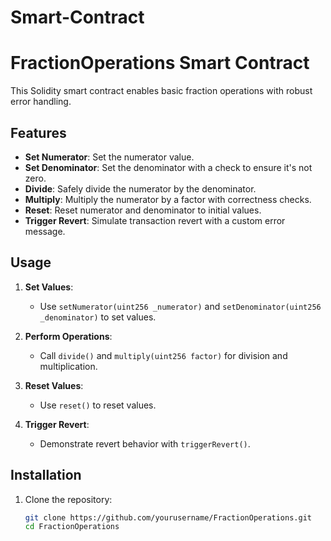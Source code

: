 # Smart-Contract
# FractionOperations Smart Contract

This Solidity smart contract enables basic fraction operations with robust error handling.

## Features

- **Set Numerator**: Set the numerator value.
- **Set Denominator**: Set the denominator with a check to ensure it's not zero.
- **Divide**: Safely divide the numerator by the denominator.
- **Multiply**: Multiply the numerator by a factor with correctness checks.
- **Reset**: Reset numerator and denominator to initial values.
- **Trigger Revert**: Simulate transaction revert with a custom error message.

## Usage

1. **Set Values**:
   - Use `setNumerator(uint256 _numerator)` and `setDenominator(uint256 _denominator)` to set values.

2. **Perform Operations**:
   - Call `divide()` and `multiply(uint256 factor)` for division and multiplication.
   
3. **Reset Values**:
   - Use `reset()` to reset values.

4. **Trigger Revert**:
   - Demonstrate revert behavior with `triggerRevert()`.

## Installation

1. Clone the repository:
   ```sh
   git clone https://github.com/yourusername/FractionOperations.git
   cd FractionOperations
